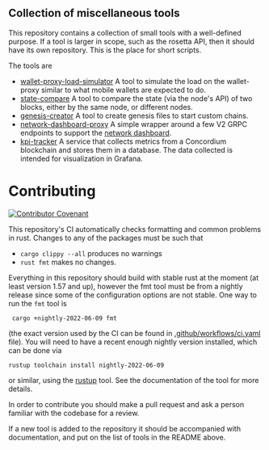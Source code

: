 ## Collection of miscellaneous tools

This repository contains a collection of small tools with a well-defined
purpose. If a tool is larger in scope, such as the rosetta API, then it should
have its own repository. This is the place for short scripts.

The tools are

- [wallet-proxy-load-simulator](./wallet-proxy-load-simulator)
  A tool to simulate the load on the wallet-proxy similar to what mobile wallets
  are expected to do.
- [state-compare](./state-compare) A tool to compare the state (via the node's
  API) of two blocks, either by the same node, or different nodes.
- [genesis-creator](./genesis-creator) A tool to create genesis files to start
  custom chains.
- [network-dashboard-proxy](./network-dashboard-proxy) A simple wrapper around a
  few V2 GRPC endpoints to support the [network dashboard](https://github.com/Concordium/concordium-network-dashboard).
- [kpi-tracker](./kpi-tracker) A service that collects metrics from a Concordium blockchain and stores them in a database. 
  The data collected is intended for visualization in Grafana.

# Contributing

[![Contributor Covenant](https://img.shields.io/badge/Contributor%20Covenant-2.0-4baaaa.svg)](https://github.com/Concordium/.github/blob/main/.github/CODE_OF_CONDUCT.md)

This repository's CI automatically checks formatting and common problems in rust.
Changes to any of the packages must be such that
- ```cargo clippy --all``` produces no warnings
- ```rust fmt``` makes no changes.

Everything in this repository should build with stable rust at the moment (at least version 1.57 and up), however the fmt tool must be from a nightly release since some of the configuration options are not stable. One way to run the `fmt` tool is

```shell
 cargo +nightly-2022-06-09 fmt
```
(the exact version used by the CI can be found in [.github/workflows/ci.yaml](.github/workflows/ci.yaml) file).
You will need to have a recent enough nightly version installed, which can be done via

```shell
rustup toolchain install nightly-2022-06-09
```
or similar, using the [rustup](https://rustup.rs/) tool. See the documentation of the tool for more details.

In order to contribute you should make a pull request and ask a person familiar
with the codebase for a review.

If a new tool is added to the repository it should be accompanied with
documentation, and put on the list of tools in the README above.
